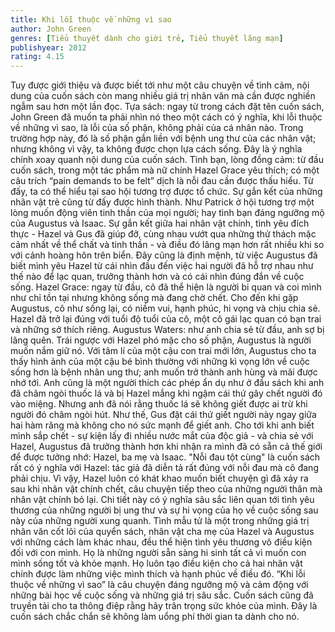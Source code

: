 ```yaml
---
title: Khi lỗi thuộc về những vì sao
author: John Green
genres: [Tiểu thuyết dành cho giới trẻ, Tiểu thuyết lãng mạn]
publishyear: 2012
rating: 4.15
---
```


Tuy được giới thiệu và được biết tới như một câu chuyện về tình cảm, nội dung của cuốn sách còn mang nhiều giá trị nhân văn mà cần được nghiền ngẫm sau hơn một lần đọc.
Tựa sách: ngay từ trong cách đặt tên cuốn sách, John Green đã muốn ta phải nhìn nó theo một cách có ý nghĩa, khi lỗi thuộc về những vì sao, là lỗi của số phận, không phải của cá nhân nào. Trong trường hợp này, đó là số phận gắn liền với bệnh ung thư của các nhân vật; nhưng không vì vậy, ta không được chọn lựa cách sống. Đây là ý nghĩa chính xoay quanh nội dung của cuốn sách.
Tình bạn, lòng đồng cảm: từ đầu cuốn sách, trong một tác phẩm mà nữ chính Hazel Grace yêu thích; có một câu trích “pain demands to be felt” dịch là nỗi đau cần được thấu hiểu. Từ đấy, ta có thể hiểu tại sao hội tương trợ được tổ chức. Sự gắn kết của những nhân vật trẻ cũng từ đấy được hình thành. Như Patrick ở hội tương trợ một lòng muốn động viên tinh thần của mọi người; hay tình bạn đáng ngưỡng mộ của Augustus và Isaac.
Sự gắn kết giữa hai nhân vật chính, tình yêu đích thực - Hazel và Gus đã giúp đỡ, cùng nhau vướt qua những thử thách mặc cảm nhất về thể chất và tinh thần - và điều đó lãng mạn hơn rất nhiều khi so với cảnh hoàng hôn trên biển. Đây cũng là định mệnh, từ việc Augustus đã biết mình yêu Hazel từ cái nhìn đầu đến việc hai người đã hỗ trợ nhau như thế nào để lạc quan, trưởng thành hơn và có cái nhìn đúng đắn về cuộc sống.
Hazel Grace: ngay từ đầu, cô đã thể hiện là người bi quan và coi mình như chỉ tồn tại nhưng không sống mà đang chờ chết. Cho đến khi gặp Augustus, cô như sống lại, có niềm vui, hạnh phúc, hi vọng và chịu chia sẻ. Hazel đã trở lại đúng với tuổi độ tuổi của cô, một cô gái lạc quan có bạn trai và những sở thích riêng. 
Augustus Waters: như anh chia sẻ từ đầu, anh sợ bị lãng quên. Trái ngược với Hazel phó mặc cho số phận, Augustus là người muốn nắm giữ nó. Với tâm lí của một cậu con trai mới lớn, Augustus cho ta thấy hình ảnh của một cậu bé bình thường với những kì vọng lớn về cuộc sống hơn là bệnh nhân ung thư; anh muốn trở thành anh hùng và mãi được nhớ tới. Anh cũng là một người thích các phép ẩn dụ như ở đầu sách khi anh đã châm ngòi thuốc lá và bị Hazel mắng khi ngậm cái thứ gây chết người đó vào miệng. Nhưng anh đã nói rằng thuốc lá sẽ không giết được ai trừ khi người đó châm ngòi hút. Như thế, Gus đặt cái thứ giết người này ngay giữa hai hàm răng mà không cho nó sức mạnh để giết anh. Cho tới khi anh biết mình sắp chết - sự kiện lấy đi nhiều nước mắt của độc giả - và chia sẻ với Hazel, Augustus đã trưởng thành hơn khi nhận ra mình đã có sẵn cả thế giới để được tưởng nhớ: Hazel, ba mẹ và Isaac.
"Nỗi đau tột cùng" là cuốn sách rất có ý nghĩa với Hazel: tác giả đã diễn tả rất đúng với nỗi đau mà cô đang phải chịu. Vì vậy, Hazel luôn có khát khao muốn biết chuyện gì đã xảy ra sau khi nhân vật chính chết, câu chuyện tiếp theo của những người thân mà nhân vật chính bỏ lại. Chi tiết này có ý nghĩa sâu sắc liên quan tới tình yêu thương của những người bị ung thư và sự hi vọng của họ về cuộc sống sau này của những người xung quanh.
Tình mẫu tử là một trong những giá trị nhân văn cốt lõi của quyển sách, nhân vật cha mẹ của Hazel và Augustus với những cách làm khác nhau, đều thể hiện tình yêu thương vô điều kiện đối với con mình. Họ là những người sẵn sàng hi sinh tất cả vì muốn con mình sống tốt và khỏe mạnh. Họ luôn tạo điều kiện cho cả hai nhân vật chính được làm những việc mình thích và hạnh phúc về điều đó.
“Khi lỗi thuộc về những vì sao” là câu chuyện đáng ngưỡng mộ và cảm động với những bài học về cuộc sống và những giá trị sâu sắc. Cuốn sách cũng đã truyền tải cho ta thông điệp rằng hãy trân trọng sức khỏe của mình. Đây là cuốn sách chắc chắn sẽ không làm uổng phí thời gian ta dành cho nó.
